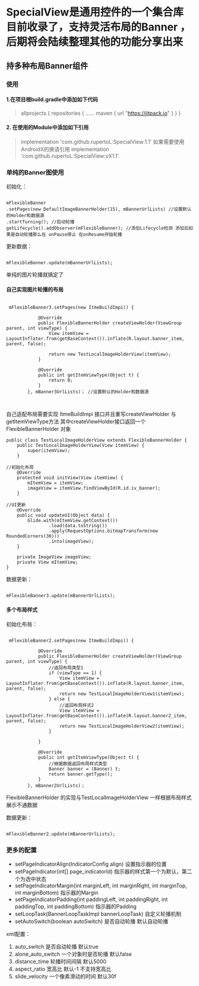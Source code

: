# SpecialView是通用控件的一个集合库目前收录了，支持灵活布局的Banner ，后期将会陆续整理其他的功能分享出来

## 持多种布局Banner组件

### 使用

####  1.在项目根build.gradle中添加如下代码

> allprojects {
    repositories {
       ......
        maven { url "https://jitpack.io" }
    }
}
#### 2. 在使用的Module中添加如下引用
> implementation 'com.github.rupertoL:SpecialView:1.1'
> 如果需要使用AndroidX的换请引用  implementation 'com.github.rupertoL:SpecialView:vX1.1'

### 单纯的Banner图使用
初始化：
```

mFlexibleBanner
.setPages(new DefaultImageBannerHolder(15), mBannerUrlLists) //设置默认的Holder和数据源
.startTurning(); //启动轮播
getLifecycle().addObserver(mFlexibleBanner); //添加Lifecycle检测 添加后如果是自动轮播那么在 onPause停止 在onResume开始轮播 

```

更新数据：

```

mFlexibleBanner.update(mBannerUrlLists);

```
单纯的图片轮播就搞定了 


#### 自己实现图片轮播的布局

```

 mFlexibleBanner3.setPages(new ItmeBuildImpi() {

            @Override
            public FlexibleBannerHolder createViewHolder(ViewGroup parent, int viewType) {
                View itemView = LayoutInflater.from(getBaseContext()).inflate(R.layout.banner_item, parent, false);

                return new TestLocalImageHolderView(itemView);
            }

            @Override
            public int getItemViewType(Object t) {
                return 0;
            }
        }, mBanner3UrlLists)； //设置默认的Holder和数据源
               
               
```

自己适配布局需要实现 ItmeBuildImpi 接口并且重写createViewHolder 与getItemViewType方法 
其中createViewHolder接口返回一个FlexibleBannerHolder 对象

```
public class TestLocalImageHolderView extends FlexibleBannerHolder {
    public TestLocalImageHolderView(View itemView) {
        super(itemView);
    }

//初始化布局
    @Override
    protected void initView(View itemView) {
        mItemView = itemView;
        imageView = itemView.findViewById(R.id.iv_banner);
    }

//UI更新
    @Override
    public void updateUI(Object data) {
        Glide.with(mItemView.getContext())
                .load(data.toString())
                .apply(RequestOptions.bitmapTransform(new RoundedCorners(30)))
                .into(imageView);
    }

    private ImageView imageView;
    private View mItemView;
}

```
数据更新：

```

mFlexibleBanner3.update(mBannerUrlLists);

```


####  多个布局样式
初始化布局：

```

 mFlexibleBanner2.setPages(new ItmeBuildImpi() {

            @Override
            public FlexibleBannerHolder createViewHolder(ViewGroup parent, int viewType) {
                //返回布局类型1
                if (viewType == 1) {
                    View itemView = LayoutInflater.from(getBaseContext()).inflate(R.layout.banner_item, parent, false);
                    return new TestLocalImageHolderView1(itemView);
                } else {
                    //返回布局样式2
                    View itemView = LayoutInflater.from(getBaseContext()).inflate(R.layout.banner2_item, parent, false);
                    return new TestLocalImageHolderView2(itemView);
                }

            }

            @Override
            public int getItemViewType(Object t) {
                //根据数据返回布局样式类型
                Banner banner = (Banner) t;
                return banner.getType();
            }
        }, mBanner2UrlLists)；

```

FlexibleBannerHolder 的实现与TestLocalImageHolderView 一样根据布局样式展示不通数据

数据更新：

```

mFlexibleBanner2.update(mBannerUrlLists);

```

### 更多的配置

 - setPageIndicatorAlign(IndicatorConfig align) 设置指示器的位置
 - setPageIndicator(int[] page_indicatorId) 指示器的样式第一个为默认，第二个为选中状态
 - setPageIndicatorMargin(int marginLeft, int marginRight, int marginTop, int marginBottom)  指示器的Margin
 - setPageIndicatorPadding(int paddingLeft, int paddingRight, int paddingTop, int paddingBottom) 指示器的Padding
 - setLoopTask(BannerLoopTaskImpl bannerLoopTask) 自定义轮播机制
 - setAutoSwitch(boolean autoSwitch) 是否自动轮播  默认自动轮播

xml配置：

 1. auto_switch 是否自动轮播 默认true
 2. alone_auto_switch 一个对象时是否轮播 默认false
 3. distance_time 轮播时间间隔 默认5000
 4. aspect_ratio 宽高比 默认-1 不支持宽高比
 5. slide_velocity  一个像素滑动的时间 默认30f
